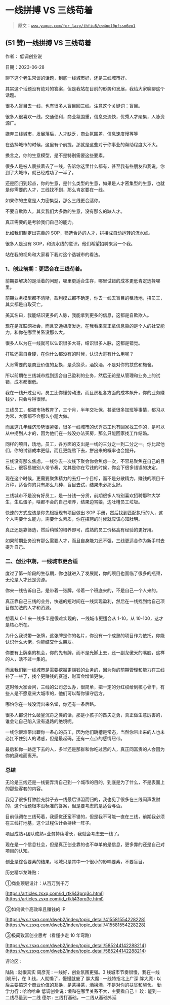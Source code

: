 # 一线拼搏 VS 三线苟着

> 原文：[`www.yuque.com/for_lazy/thfiu8/cw4nol0pfssm6eo1`](https://www.yuque.com/for_lazy/thfiu8/cw4nol0pfssm6eo1)



## (51 赞)一线拼搏 VS 三线苟着 

作者： 低调创业说 

日期：2023-06-28 

聊下这个老生常谈的话题，到底一线城市好，还是三线城市好。 

其实这个话题没有绝对的答案，但是我站在目前的形势和发展，我给大家聊聊这个话题。 

很多人盲目去一线，也有很多人盲目回三线。注意这个关键词：盲目。 

很多人很喜欢一线，交通便利，商业氛围重，信息交流快，优秀人才聚集，人脉资源广。 

嫌弃三线城市，发展落后，人才缺乏，商业氛围差，信息速度慢等等 

在选择城市的时候，这里有个前提，那就是这些对于你事业的帮助程度大不大。 

换言之，你的生意模型，是不是特别需要这些要素。 

很多人是被人裹挟着去了一线，告诉你这里什么都有，甚至我有些朋友和我说，你到了大城市，就已经成功了一半了。 

还是回归到起点，你的生意，是什么类型的生意，如果是人才密集型的生意，也就是你需要的人才，三线找不到，那么肯定要在一线。 

如果你的生意是人力密集型，那么三线更合适你。 

不要自欺欺人，其实我们大多数的生意，没有那么的缺人才。 

真正需要的是考验我们自己的能力。 

比如我们制定出完善的 SOP，筛选合适的人才，拼接成自动运转的流水线。 

很多人是没有 SOP，和流水线的意识，他们希望招聘来另一个我。 

站在我的视角和大家看下我对这个选城市的看法。 

### 1、创业前期：更适合在三线苟着。 

前期要解决的是活着的问题，哪里更适合生存，哪里试错的成本更低肯定选择哪里。 

前期业务模型都不清晰，盈利模式都不确定，你去一线去盲目的租场地，招员工，其实都是自取灭亡。 

美其名曰，我能结识更多的人脉，我能拿到更多的信息，这都是自欺欺人。 

现在是互联网社会，而且交通极度发达，在我看来真正拿信息靠的是个人的社交能力，和你在哪里关系没那么大。 

很多人以为在一线就可以认识很多大哥，结识很多人脉，这都是错觉。 

打铁还需自身硬，在你什么都没有的时候，认识大哥有什么用呢？ 

大哥需要的是商业价值的互换，是茶换茶，酒换酒，不是对你的扶贫和施舍。 

所以前期在三线城市找到适合自己盈利的业务，然后无论是从管理和业务上的试错，成本都很低。 

我在一线开过公司，员工比你懂劳动法，而且房租各方面的成本飙升，你的业务赚钱少，只会亏得很惨。 

三线员工，都被市场教育了，三个月，半年交社保，甚至很多加班等事情，都习以为常，大家都不会那么小题大做。 

而且这几年经济形势很紧张，很多一线城市的优秀员工也有回家找工作的，是可以从中捞到人才的，因为他们在一线没办法买房，那么只能回家找工作结婚。 

同样的项目，场地，员工，各方面的支出是一线的三分之一到二分之一。你比起他们，你的试错成本更低，而且更能熬下去，拼出来的概率也会提升。 

三线没有那么焦虑，一线你去一次线下聚会你会焦虑一次，不容易聚焦在自己的目标上，很容易被别人带节奏，尤其是你在亏钱的时候，你会下很多错误的决定。 

现在这个时候，更需要聚焦精力的去打一个目标，而不是分散精力，赚钱的项目千万种，适合你的只有那么几种，盲目去试，结果未必那么好。 

三线城市不是没有好员工，是一分钱一分货，前期很多人特别喜欢招聘那种大学生，生瓜蛋子，啥都不会的自己培养，结果边骂娘，边吐槽员工垃圾。 

快速的方式应该是你先根据现有项目做出 SOP 手册，然后找到匹配执行的人，这个人需要什么能力，需要什么素质，你在招聘的时候就应该心知肚明。 

真正还是靠筛选，然后稍微的培养即可，成熟的员工价格高有经验的更好用。 

如果前期业务没有那么需要人才，而且自身能力还不强，三线更适合作为新手村去提升自己。 

### 二、创业中期，一线城市更合适 

度过了第一阶段的生存期，你也就进入了发展期，你的项目也面临了很多的瓶颈，无论是人才还是资源。 

你来一线告诉自己，是带着一张牌，带着一个班底来的，不是自己一个人来的。 

真正靠自己三线的业务，快速的短时间在一线实现盈利，然后在一线找到给自己项目做加法的人才和资源。 

想着从 0-1 来一线多半是很难实现的，一线城市更适合从 1-10，从 10-100，这才是核心所在。 

为什么我说带一张牌，这张牌是你的名片，你没有一个成熟的项目作为依托，你能认识什么大佬，你能结交什么朋友。 

你要有上牌桌的机会，你的先有牌，而不是光脚上去，还一副龙傲天的嘴脸，这样的人，活不过一集的。 

而且我们到一线城市是需要挖掘更赚钱的业务的，因为你的前期管理和能力在三线补了一些了，找个更赚钱的赛道，财富会增值更快。 

这时候大家会问，三线的公司怎么办，很简单，把一定的分红权给到核心骨干，有些人是不愿意来大城市的，他们可以帮你镇守后方。 

哪怕你在一线没混出来名堂，你还有一条后路。 

很多人都说什么破釜沉舟之类的话，那是小孩子的匹夫之勇，真正做生意厉害的，谁会让自己陷入没有退路的绝境呢。 

一线你很难带出跟你一条心的员工，因为他们跳槽是常态，当然你带出来的人也未必扛不住别人的诱惑，但是最起码，还有一点点的感情纽带。 

最后和你一路走下去的人，多半还是那群和你吃过苦的人，真正同富贵的人会因为你的磨难而离开。 

### 总结 

无论是三线还是一线要弄清自己到一个城市的目的，到底是为了什么，不是表面上的那些客套的内容。 

我见了很多打肿脸充胖子去一线最后铩羽而归的，我也见了很多在三线闷声发财的，这个话题根本没标准的答案，但是要考虑的是适合与否。 

目前低调在三线苟着，我感觉还蛮不错的，但是我不可能一直在三线，前期我必须在三线打地基，这个过程估计会持续一阵子。 

项目成熟+团队成熟+业务持续增长，我就会考虑去一线了。 

现在是一个信息社会，但是真正创业靠的也不单单的是信息，更多靠的还是自己对项目的认知。 

创业是综合要素的结果，地域只是其中一个很小的影响要素，不要盲目。 

历史精华龙珠贴： 

①商业顶层设计：从百万到千万 

[https://articles.zsxq.com/id_rtklj43prq3c.html](https://articles.zsxq.com/id_rtklj43prq3c.html) 

②如何做个高效率且赚钱的 IP 

[https://wx.zsxq.com/dweb2/index/topic_detail/415581554228228](https://wx.zsxq.com/dweb2/index/topic_detail/415581554228228) 

③极简致富创业思考（看懂少走 10 年弯路） 

[https://wx.zsxq.com/dweb2/index/topic_detail/585244142288214](https://wx.zsxq.com/dweb2/index/topic_detail/585244142288214) 

评论区： 

陆陆 : 就很真实 周彦充 : 一线好，创业氛围更强。3 线城市节奏很慢，我在一线[呲牙]，在 3 线，人就懒了，慢慢就废了 胖大魔 : 一线特指北上广深 胖大魔 : 以后主要搞这个商业价值的互换，是茶换茶，酒换酒，不是对你的扶贫和施舍。 勤学力行 : 哈哈哈😁 低调创业说 : 懒和在哪里关系不大，主要看自己！ 玟 : 能到一二线尽量到一二线 德尔 : 三线打基础，一二线从基础外延